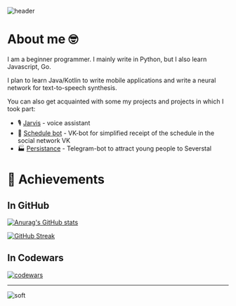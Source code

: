 ![header](https://capsule-render.vercel.app/api?type=waving&color=gradient&height=256&section=header&text=Hello,%20there!&fontSize=80&animation=fadeIn&fontAlignY=38&desc=Welcome%20to%20my%20GitHub%20profile!%20Put%20stars,%20fork%20and%20contribute!&descAlignY=55&descAlign=63)

# About me 🤓
I am a beginner programmer. I mainly write in Python, but I also learn Javascript, Go. 

I plan to learn Java/Kotlin to write mobile applications and write a neural network for text-to-speech synthesis.

You can also get acquainted with some my projects and projects in which I took part:

  * 🎙️ [Jarvis](https://github.com/BobaUbisoft17/Jarvis) - voice assistant
  * 🤖 [Schedule bot](https://github.com/BobaUbisoft17/Schedule_bot) - VK-bot for simplified receipt of the schedule in the social network VK
  * 🏭 [Persistance](https://github.com/bullbesh/persistence) - Telegram-bot to attract young people to Severstal

# 🏅 Achievements
## In GitHub
[![Anurag's GitHub stats](https://github-readme-stats.vercel.app/api?username=BobaUbisoft17&show_icons=true&theme=tokyonight)](https://github.com/anuraghazra/github-readme-stats)

[![GitHub Streak](https://github-readme-streak-stats.herokuapp.com/?user=BobaUbisoft17&theme=tokyonight)](https://git.io/streak-stats)

## In Codewars
[![codewars](https://www.codewars.com/users/BobaUbisoft17/badges/large)](https://www.codewars.com/users/BobaUbisoft17)

_____
![soft](https://capsule-render.vercel.app/api?type=soft&color=gradient&text=Come%20again!&fontSize=50&animation=twinkling)
